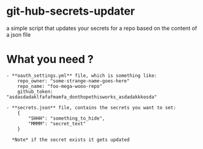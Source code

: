 # git-hub-secrets-updater
 a simple script that updates your secrets for a repo based on the content of a json file

# What you need ?
    - **oauth_settings.yml** file, which is something like:
        repo_owner: "some-strange-name-goes-here"
        repo_name: "foo-mega-wooo-repo"
        github_token: "asdasdadaklfafafmamfa_donthopethisworks_asdadakkkosda"

    - **secrets.json** file, contains the secrets you want to set:
        {
            "SHHH": "something_to_hide",
            "MMMM": "secret_text"
        }

      *Note* if the secret exists it gets updated